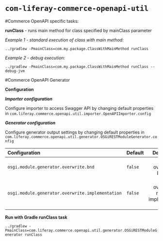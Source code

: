 # `com-liferay-commerce-openapi-util`

#Commerce OpenAPI specific tasks:

**runClass** - runs main method for class specified by mainClass parameter

*Example 1 - standard execution of class with main method:*

`../gradlew -PmainClass=com.my.package.ClassWithMainMethod runClass`

*Example 2 - debug execution:*

`../gradlew -PmainClass=com.my.package.ClassWithMainMethod runClass --debug-jvm`

#Commerce OpenAPI Generator

**Configuration**

***Importer configuration***

Configure importer to access Swagger API by changing default properties in
`com.liferay.commerce.openapi.util.importer.OpenAPIImporter.config`

***Generator configuration***

Configure generator output settings by changing default properties in
`com.liferay.commerce.openapi.util.generator.OSGiRESTModuleGenerator.config`

| Configuration | Default | Description |
|:---|:---|:---:|
| `osgi.module.generator.overwrite.bnd` | `false` | avoid overwriting BND file |
| `osgi.module.generator.overwrite.implementation` | `false` | avoid overwriting resource implementation file |

**Run with Gradle runClass task**

`../gradlew -PmainClass=com.liferay.commerce.openapi.util.generator.OSGiRESTModuleGenerator runClass`